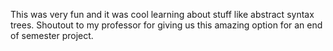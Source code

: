 This was very fun and it was cool learning about stuff like abstract syntax trees. Shoutout to my professor for giving us this amazing option for an end of semester project.
